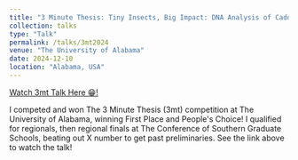 ```yaml
---
title: "3 Minute Thesis: Tiny Insects, Big Impact: DNA Analysis of Caddisfly Diets"
collection: talks
type: "Talk"
permalink: /talks/3mt2024
venue: "The University of Alabama"
date: 2024-12-10
location: "Alabama, USA"
---
```


[Watch 3mt Talk Here 😁!](https://www.youtube.com/watch?v=t525dmdyqTQ)

I competed and won The 3 Minute Thesis (3mt) competition at The University of Alabama, winning First Place and People's Choice! I qualified for regionals, then regional finals at The Conference of Southern Graduate Schools, beating out X number to get past preliminaries. See the link above to watch the talk!
